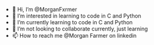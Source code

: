 - 👋 Hi, I’m @MorganFxrmer
- 👀 I’m interested in learning to code in C and Python
- 🌱 I’m currently learning to code in C and Python
- 💞️ I’m not looking to collaborate currently, just learning
- 📫 How to reach me @Morgan Farmer on linkedin

<!---
MorganFxrmer/MorganFxrmer is a ✨ special ✨ repository because its `README.md` (this file) appears on your GitHub profile.
You can click the Preview link to take a look at your changes.
--->
